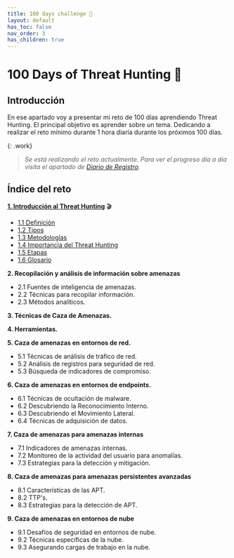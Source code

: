 ```yaml
---
title: 100 days challenge 🗻
layout: default
has_toc: false
nav_order: 3
has_children: true
---
```


# 100 Days of Threat Hunting 🗻

## Introducción 

En ese apartado voy a presentar mi reto de 100 días aprendiendo Threat Hunting. 
El principal objetivo es aprender sobre un tema. Dedicando a realizar el reto mínimo durante 1 hora diaría durante los próximos 100 dias. 


{: .work}
>*Se está realizando el reto actualmente. Para ver el progreso día a día visita el apartado de [Diario de Registro](https://nottaroff.github.io/workspace/docs/100%20days/registro/).*


## Índice del reto

[**1. Introducción al Threat Hunting**](https://nottaroff.github.io/workspace/docs/100%20days/Introduccion) 🎬

- [1.1 Definición](https://nottaroff.github.io/workspace/docs/100%20days/Introduccion/#11-introducción) 
- [1.2 Tipos](https://nottaroff.github.io/workspace/docs/100%20days/Introduccion/#12-tipos-de-threat-hunting)
- [1.3 Metodologías](https://nottaroff.github.io/workspace/docs/100%20days/Introduccion/#13-metodologias)
- [1.4 Importancia del Threat Hunting](https://nottaroff.github.io/workspace/docs/100%20days/Introduccion/#14-importancia-del-threat-hunting)
- [1.5 Etapas](https://nottaroff.github.io/workspace/docs/100%20days/Introduccion/#14-etapas)
- [1.6 Glosario](https://nottaroff.github.io/workspace/docs/100%20days/Introduccion/#15-glosario)

**2. Recopilación y análisis de información sobre amenazas**
- 2.1 Fuentes de inteligencia de amenazas.
- 2.2 Técnicas para recopilar información.
- 2.3 Métodos analíticos.

**3. Técnicas de Caza de Amenazas.**

**4. Herramientas.**

**5. Caza de amenazas en entornos de red.**

- 5.1 Técnicas de análisis de tráfico de red.
- 5.2 Análisis de registros para seguridad de red.
- 5.3 Búsqueda de indicadores de compromiso.

**6. Caza de amenazas en entornos de endpoints.**

- 6.1 Técnicas de ocultación de malware.
- 6.2 Descubriendo la Reconocimiento Interno.
- 6.3 Descubriendo el Movimiento Lateral.
- 6.4 Técnicas de adquisición de datos.

**7. Caza de amenazas para amenazas internas**

- 7.1 Indicadores de amenazas internas.
- 7.2 Monitoreo de la actividad del usuario para anomalías.
- 7.3 Estrategias para la detección y mitigación.

**8. Caza de amenazas para amenazas persistentes avanzadas**

- 8.1 Características de las APT.
- 8.2 TTP's.
- 8.3 Estrategias para la detección de APT.

**9. Caza de amenazas en entornos de nube**

- 9.1 Desafíos de seguridad en entornos de nube.
- 9.2 Técnicas específicas de la nube.
- 9.3 Asegurando cargas de trabajo en la nube.
